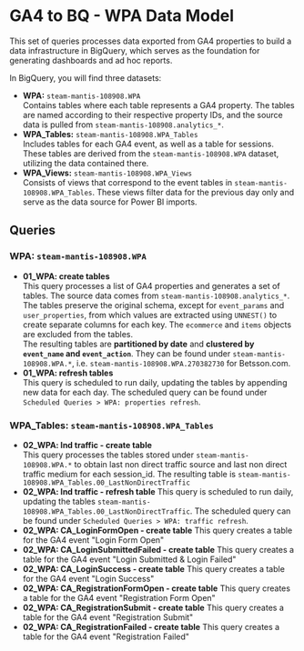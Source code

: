 # GA4 to BQ - WPA Data Model  

This set of queries processes data exported from GA4 properties to build a data infrastructure in BigQuery, which serves as the foundation for generating dashboards and ad hoc reports.  

In BigQuery, you will find three datasets:  
- **WPA:** `steam-mantis-108908.WPA`  
  Contains tables where each table represents a GA4 property. The tables are named according to their respective property IDs, and the source data is pulled from `steam-mantis-108908.analytics_*`.  
- **WPA_Tables:** `steam-mantis-108908.WPA_Tables`  
  Includes tables for each GA4 event, as well as a table for sessions. These tables are derived from the `steam-mantis-108908.WPA` dataset, utilizing the data contained there.  
- **WPA_Views:** `steam-mantis-108908.WPA_Views`  
  Consists of views that correspond to the event tables in `steam-mantis-108908.WPA_Tables`. These views filter data for the previous day only and serve as the data source for Power BI imports.  

## Queries
### **WPA:** `steam-mantis-108908.WPA` 
- **01_WPA: create tables**  
  This query processes a list of GA4 properties and generates a set of tables. The source data comes from `steam-mantis-108908.analytics_*`.  
  The tables preserve the original schema, except for `event_params` and `user_properties`, from which values are extracted using `UNNEST()` to create separate columns for each key. The `ecommerce` and `items` objects are excluded from the tables.  
  The resulting tables are **partitioned by date** and **clustered by `event_name` and `event_action`**. They can be found under `steam-mantis-108908.WPA.*`, i.e. `steam-mantis-108908.WPA.270382730` for Betsson.com.
- **01_WPA: refresh tables**  
  This query is scheduled to run daily, updating the tables by appending new data for each day. The scheduled query can be found under `Scheduled Queries > WPA: properties refresh`.
### **WPA_Tables:** `steam-mantis-108908.WPA_Tables` 
- **02_WPA: lnd traffic - create table**  
  This query processes the tables stored under `steam-mantis-108908.WPA.*` to obtain last non direct traffic source and last non direct traffic medium for each session_id. The resulting table is `steam-mantis-108908.WPA_Tables.00_LastNonDirectTraffic`
- **02_WPA: lnd traffic - refresh table** 
  This query is scheduled to run daily, updating the tables `steam-mantis-108908.WPA_Tables.00_LastNonDirectTraffic`. The scheduled query can be found under `Scheduled Queries > WPA: traffic refresh`.
- **02_WPA: CA_LoginFormOpen - create table**
  This query creates a table for the GA4 event "Login Form Open"
- **02_WPA: CA_LoginSubmittedFailed - create table**
  This query creates a table for the GA4 event "Login Submitted & Login Failed"
- **02_WPA: CA_LoginSuccess - create table**
  This query creates a table for the GA4 event "Login Success"
- **02_WPA: CA_RegistrationFormOpen - create table**
  This query creates a table for the GA4 event "Registration Form Open"
- **02_WPA: CA_RegistrationSubmit - create table**
  This query creates a table for the GA4 event "Registration Submit"
- **02_WPA: CA_RegistrationFailed - create table**
  This query creates a table for the GA4 event "Registration Failed"   
  

